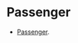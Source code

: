 # Passenger

* [Passenger](https://www.phusionpassenger.com/library/install/nginx/install/oss/xenial/).